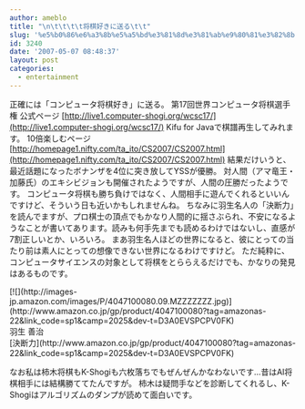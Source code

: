 ```yaml
---
author: ameblo
title: "\n\t\t\t\t将棋好きに送る\t\t"
slug: '%e5%b0%86%e6%a3%8b%e5%a5%bd%e3%81%8d%e3%81%ab%e9%80%81%e3%82%8b'
id: 3240
date: '2007-05-07 08:48:37'
layout: post
categories:
  - entertainment
---
```


正確には「コンピュータ将棋好き」に送る。 第17回世界コンピュータ将棋選手権 公式ページ [http://live1.computer-shogi.org/wcsc17/](http://live1.computer-shogi.org/wcsc17/) Kifu for Javaで棋譜再生してみれます。 10倍楽しむページ [http://homepage1.nifty.com/ta_ito/CS2007/CS2007.html](http://homepage1.nifty.com/ta_ito/CS2007/CS2007.html) 結果だけいうと、最近話題になったボナンザを4位に突き放してYSSが優勝。 対人間（アマ竜王・加藤氏）のエキシビジョンも開催されたようですが、人間の圧勝だったようです。 コンピュータ将棋も勝ち負けではなく、人間相手に遊んでくれるといいんですけど、そういう日も近いかもしれませんね。 ちなみに羽生名人の「決断力」を読んでますが、プロ棋士の頂点でもかなり人間的に揺さぶられ、不安になるようなことが書いてあります。読みも何手先までも読めるわけではないし、直感が7割正しいとか、いろいろ。 まあ羽生名人ほどの世界になると、彼にとっての当たり前は素人にとっての想像できない世界になるわけですけど。 ただ純粋に、コンピュータサイエンスの対象として将棋をとららえるだけでも、かなりの発見はあるものです。

<dl>

<dt>[![](http://images-jp.amazon.com/images/P/4047100080.09.MZZZZZZZ.jpg)](http://www.amazon.co.jp/gp/product/4047100080?tag=amazonas-22&link_code=sp1&camp=2025&dev-t=D3A0EVSPCPV0FK)</dt>

<dt>羽生 善治</dt>

<dt>[決断力](http://www.amazon.co.jp/gp/product/4047100080?tag=amazonas-22&link_code=sp1&camp=2025&dev-t=D3A0EVSPCPV0FK)</dt>

</dl>

なお私は柿木将棋もK-Shogiも六枚落ちでもぜんぜんかなわないです…昔はAI将棋相手には結構勝ててたんですが。 柿木は疑問手などを診断してくれるし、K-Shogiはアルゴリズムのダンプが読めて面白いです。